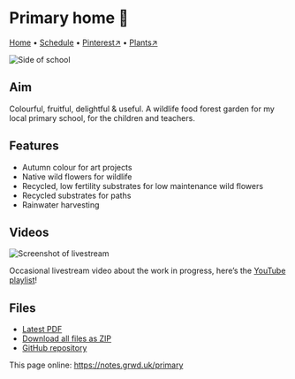 # Primary home 🏡

[Home](https://notes.grwd.uk/primary) • [Schedule](https://notes.grwd.uk/template-schedule) • [Pinterest↗](https://pinterest.co.uk/NatureWorksGarden/primary) • [Plants↗](https://bit.ly/primary-plants)

![Side of school](https://res.cloudinary.com/growdigital/image/upload/w_320/v1644758215/primary/file_e8rgac-220119.jpg)

## Aim

Colourful, fruitful, delightful & useful. A wildlife food forest garden for my local primary school, for the children and teachers. 

## Features

* Autumn colour for art projects
* Native wild flowers for wildlife
* Recycled, low fertility substrates for low maintenance wild flowers
* Recycled substrates for paths
* Rainwater harvesting

## Videos

![![Screenshot of livestream](https://res.cloudinary.com/growdigital/image/upload/w_320/v1644758216/primary/triangle-mid.jpg)](https://bit.ly/primary-playlist)

Occasional livestream video about the work in progress, here’s the [YouTube playlist](https://bit.ly/primary-playlist)!

## Files

* [Latest PDF](https://github.com/growdigital/primary/blob/main/primary.pdf)
* [Download all files as ZIP](https://github.com/growdigital/primary/archive/refs/heads/main.zip)
* [GitHub repository](https://github.com/growdigital/primary)

This page online: <https://notes.grwd.uk/primary>
